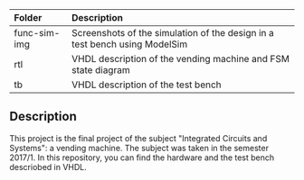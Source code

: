 |   Folder                   |  Description  |
| :---                       |:---           |       
| func-sim-img               | Screenshots of the simulation of the design in a test bench using ModelSim |
| rtl                        | VHDL description of the vending machine and FSM state diagram |
| tb                         | VHDL description of the test bench |

## Description

This project is the final project of the subject "Integrated Circuits and Systems": a vending machine. The subject was taken in the semester 2017/1. In this repository, you can find the hardware and the test bench descriobed in VHDL.
